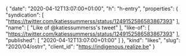 {
  "date": "2020-04-12T13:07:00+01:00",
  "h": "h-entry",
  "properties": {
    "syndication": [
      "https://twitter.com/katiessummerss/status/1249152586583867393"
    ],
    "name": [
      "Like of @katiessummerss's tweet"
    ],
    "like-of": [
      "https://twitter.com/katiessummerss/status/1249152586583867393"
    ],
    "published": [
      "2020-04-12T13:07:00+01:00"
    ]
  },
  "kind": "likes",
  "slug": "2020/04/ostrr",
  "client_id": "https://indigenous.realize.be"
}
